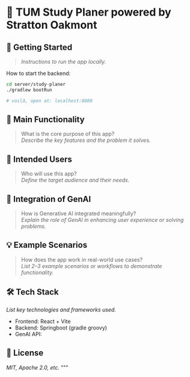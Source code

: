 # 📱 TUM Study Planer powered by Stratton Oakmont



## 🚀 Getting Started  
> _Instructions to run the app locally._

How to start the backend:

```bash
cd server/study-planer
./gradlew bootRun

# voilâ, open at: localhost:8080
```

## 🧩 Main Functionality  
> What is the core purpose of this app?  
_Describe the key features and the problem it solves._

## 🎯 Intended Users  
> Who will use this app?  
_Define the target audience and their needs._

## 🤖 Integration of GenAI  
> How is Generative AI integrated meaningfully?  
_Explain the role of GenAI in enhancing user experience or solving problems._

## 💡 Example Scenarios  
> How does the app work in real-world use cases?  
_List 2–3 example scenarios or workflows to demonstrate functionality._

## 🛠 Tech Stack  
_List key technologies and frameworks used._

- Frontend: React + Vite
- Backend: Springboot (gradle groovy)
- GenAI API: 

## 📄 License  
_MIT, Apache 2.0, etc._
"""